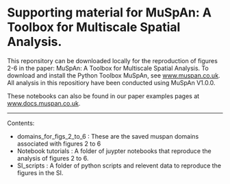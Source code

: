 # Supporting material for MuSpAn: A Toolbox for Multiscale Spatial Analysis.

This reponsitory can be downloaded locally for the reproduction of figures 2-6 in the paper: MuSpAn: A Toolbox for Multiscale Spatial Analysis. To download and install the Python Toolbox MuSpAn, see www.muspan.co.uk. All analysis in this repositiory have been conducted using MuSpAn V1.0.0.

These notebooks can also be found in our paper examples pages at www.docs.muspan.co.uk.

---
Contents:
- domains_for_figs_2_to_6 : These are the saved muspan domains associated with figures 2 to 6
- Notebook tutorials :  A folder of juypter notebooks that reproduce the analysis of figures 2 to 6.
- SI_scripts : A folder of python scripts and relevent data to reproduce the figures in the SI.